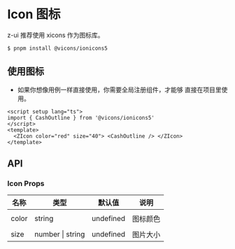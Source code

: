 # Icon 图标

z-ui 推荐使⽤ xicons 作为图标库。

```
$ pnpm install @vicons/ionicons5
```

## 使⽤图标

- 如果你想像⽤例⼀样直接使⽤，你需要全局注册组件，才能够
  直接在项⽬⾥使⽤。

<script setup lang="ts">
import { CashOutline } from '@vicons/ionicons5'
</script>

<ZIcon color="red" size="40"> <CashOutline/></ZIcon>
<ZIcon color="green" size="40"> <CashOutline/></ZIcon>
<ZIcon color="blue" size="40"> <CashOutline/></ZIcon>

<ZIcon color="red" size="60"><CashOutline/></ZIcon>

```vue
<script setup lang="ts">
import { CashOutline } from '@vicons/ionicons5'
</script>
<template>
  <ZIcon color="red" size="40"> <CashOutline /> </ZIcon>
</template>
```

## API

### Icon Props

| 名称  | 类型             | 默认值    | 说明     |
| ----- | ---------------- | --------- | -------- |
|       |
| color | string           | undefined | 图标颜⾊ |
|       |
| size  | number \| string | undefined | 图⽚⼤⼩ |
